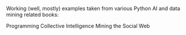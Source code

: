 Working (well, mostly) examples taken from various Python AI and data mining related books:

Programming Collective Intelligence
Mining the Social Web



